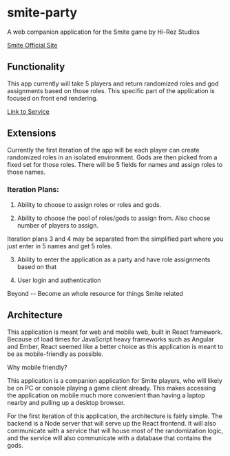 # smite-party
A web companion application for the Smite game by Hi-Rez Studios

[Smite Official Site](https://www.smitegame.com/ "Smite Official Site")

## Functionality
This app currently will take 5 players and return randomized roles and god assignments based on those roles. This specific part of the application is focused on front end rendering. 

[Link to Service](https://github.com/cptran777/smite-party-service)

## Extensions

Currently the first iteration of the app will be each player can create randomized roles in an isolated environment. Gods are then picked from a fixed set for those roles. There will be 5 fields for names and assign roles to those names. 

### Iteration Plans: 

1) Ability to choose to assign roles or roles and gods.  

2) Ability to choose the pool of roles/gods to assign from. Also choose number of players to assign. 

Iteration plans 3 and 4 may be separated from the simplified part where you just enter in 5 names and get 5 roles. 

3) Ability to enter the application as a party and have role assignments based on that

4) User login and authentication

Beyond -- Become an whole resource for things Smite related

## Architecture

This application is meant for web and mobile web, built in React framework. Because of load times for JavaScript heavy frameworks such as Angular and Ember, React seemed like a better choice as this application is meant to be as mobile-friendly as possible.

Why mobile friendly?

This application is a companion application for Smite players, who will likely be on PC or console playing a game client already. This makes accessing the application on mobile much more convenient than having a laptop nearby and pulling up a desktop browser. 

For the first iteration of this application, the architecture is fairly simple. The backend is a Node server that will serve up the React frontend. It will also communicate with a service that will house most of the randomization logic, and the service will also communicate with a database that contains the gods. 
